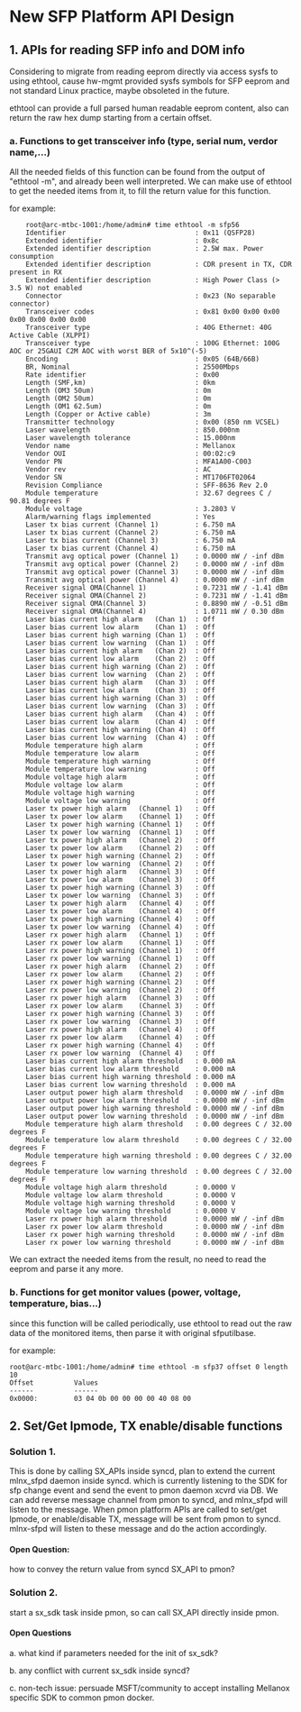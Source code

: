 # New SFP Platform API Design

## 1. APIs for reading SFP info and DOM info

Considering to migrate from reading eeprom directly via access sysfs to using ethtool, cause hw-mgmt provided sysfs symbols for SFP eeprom and not standard Linux practice, maybe obsoleted in the future.

ethtool can provide a full parsed human readable eeprom content, also can return the raw hex dump starting from a certain offset.   

### a. Functions to get transceiver info (type, serial num, verdor name,...)

All the needed fields of this function can be found from the output of "ethtool -m", and already been well interpreted.
We can  make use of ethtool to get the needed items from it, to fill the return value for this function. 

for example:

       
        root@arc-mtbc-1001:/home/admin# time ethtool -m sfp56
        Identifier                                : 0x11 (QSFP28)
        Extended identifier                       : 0x8c
        Extended identifier description           : 2.5W max. Power consumption
        Extended identifier description           : CDR present in TX, CDR present in RX
        Extended identifier description           : High Power Class (> 3.5 W) not enabled
        Connector                                 : 0x23 (No separable connector)
        Transceiver codes                         : 0x81 0x00 0x00 0x00 0x00 0x00 0x00 0x00
        Transceiver type                          : 40G Ethernet: 40G Active Cable (XLPPI)
        Transceiver type                          : 100G Ethernet: 100G AOC or 25GAUI C2M AOC with worst BER of 5x10^(-5)
        Encoding                                  : 0x05 (64B/66B)
        BR, Nominal                               : 25500Mbps
        Rate identifier                           : 0x00
        Length (SMF,km)                           : 0km
        Length (OM3 50um)                         : 0m
        Length (OM2 50um)                         : 0m
        Length (OM1 62.5um)                       : 0m
        Length (Copper or Active cable)           : 3m
        Transmitter technology                    : 0x00 (850 nm VCSEL)
        Laser wavelength                          : 850.000nm
        Laser wavelength tolerance                : 15.000nm
        Vendor name                               : Mellanox
        Vendor OUI                                : 00:02:c9
        Vendor PN                                 : MFA1A00-C003
        Vendor rev                                : AC
        Vendor SN                                 : MT1706FT02064
        Revision Compliance                       : SFF-8636 Rev 2.0
        Module temperature                        : 32.67 degrees C / 90.81 degrees F
        Module voltage                            : 3.2803 V
        Alarm/warning flags implemented           : Yes
        Laser tx bias current (Channel 1)         : 6.750 mA
        Laser tx bias current (Channel 2)         : 6.750 mA
        Laser tx bias current (Channel 3)         : 6.750 mA
        Laser tx bias current (Channel 4)         : 6.750 mA
        Transmit avg optical power (Channel 1)    : 0.0000 mW / -inf dBm
        Transmit avg optical power (Channel 2)    : 0.0000 mW / -inf dBm
        Transmit avg optical power (Channel 3)    : 0.0000 mW / -inf dBm
        Transmit avg optical power (Channel 4)    : 0.0000 mW / -inf dBm
        Receiver signal OMA(Channel 1)            : 0.7231 mW / -1.41 dBm
        Receiver signal OMA(Channel 2)            : 0.7231 mW / -1.41 dBm
        Receiver signal OMA(Channel 3)            : 0.8890 mW / -0.51 dBm
        Receiver signal OMA(Channel 4)            : 1.0711 mW / 0.30 dBm
        Laser bias current high alarm   (Chan 1)  : Off
        Laser bias current low alarm    (Chan 1)  : Off
        Laser bias current high warning (Chan 1)  : Off
        Laser bias current low warning  (Chan 1)  : Off
        Laser bias current high alarm   (Chan 2)  : Off
        Laser bias current low alarm    (Chan 2)  : Off
        Laser bias current high warning (Chan 2)  : Off
        Laser bias current low warning  (Chan 2)  : Off
        Laser bias current high alarm   (Chan 3)  : Off
        Laser bias current low alarm    (Chan 3)  : Off
        Laser bias current high warning (Chan 3)  : Off
        Laser bias current low warning  (Chan 3)  : Off
        Laser bias current high alarm   (Chan 4)  : Off
        Laser bias current low alarm    (Chan 4)  : Off
        Laser bias current high warning (Chan 4)  : Off
        Laser bias current low warning  (Chan 4)  : Off
        Module temperature high alarm             : Off
        Module temperature low alarm              : Off
        Module temperature high warning           : Off
        Module temperature low warning            : Off
        Module voltage high alarm                 : Off
        Module voltage low alarm                  : Off
        Module voltage high warning               : Off
        Module voltage low warning                : Off
        Laser tx power high alarm   (Channel 1)   : Off
        Laser tx power low alarm    (Channel 1)   : Off
        Laser tx power high warning (Channel 1)   : Off
        Laser tx power low warning  (Channel 1)   : Off
        Laser tx power high alarm   (Channel 2)   : Off
        Laser tx power low alarm    (Channel 2)   : Off
        Laser tx power high warning (Channel 2)   : Off
        Laser tx power low warning  (Channel 2)   : Off
        Laser tx power high alarm   (Channel 3)   : Off
        Laser tx power low alarm    (Channel 3)   : Off
        Laser tx power high warning (Channel 3)   : Off
        Laser tx power low warning  (Channel 3)   : Off
        Laser tx power high alarm   (Channel 4)   : Off
        Laser tx power low alarm    (Channel 4)   : Off
        Laser tx power high warning (Channel 4)   : Off
        Laser tx power low warning  (Channel 4)   : Off
        Laser rx power high alarm   (Channel 1)   : Off
        Laser rx power low alarm    (Channel 1)   : Off
        Laser rx power high warning (Channel 1)   : Off
        Laser rx power low warning  (Channel 1)   : Off
        Laser rx power high alarm   (Channel 2)   : Off
        Laser rx power low alarm    (Channel 2)   : Off
        Laser rx power high warning (Channel 2)   : Off
        Laser rx power low warning  (Channel 2)   : Off
        Laser rx power high alarm   (Channel 3)   : Off
        Laser rx power low alarm    (Channel 3)   : Off
        Laser rx power high warning (Channel 3)   : Off
        Laser rx power low warning  (Channel 3)   : Off
        Laser rx power high alarm   (Channel 4)   : Off
        Laser rx power low alarm    (Channel 4)   : Off
        Laser rx power high warning (Channel 4)   : Off
        Laser rx power low warning  (Channel 4)   : Off
        Laser bias current high alarm threshold   : 0.000 mA
        Laser bias current low alarm threshold    : 0.000 mA
        Laser bias current high warning threshold : 0.000 mA
        Laser bias current low warning threshold  : 0.000 mA
        Laser output power high alarm threshold   : 0.0000 mW / -inf dBm
        Laser output power low alarm threshold    : 0.0000 mW / -inf dBm
        Laser output power high warning threshold : 0.0000 mW / -inf dBm
        Laser output power low warning threshold  : 0.0000 mW / -inf dBm
        Module temperature high alarm threshold   : 0.00 degrees C / 32.00 degrees F
        Module temperature low alarm threshold    : 0.00 degrees C / 32.00 degrees F
        Module temperature high warning threshold : 0.00 degrees C / 32.00 degrees F
        Module temperature low warning threshold  : 0.00 degrees C / 32.00 degrees F
        Module voltage high alarm threshold       : 0.0000 V
        Module voltage low alarm threshold        : 0.0000 V
        Module voltage high warning threshold     : 0.0000 V
        Module voltage low warning threshold      : 0.0000 V
        Laser rx power high alarm threshold       : 0.0000 mW / -inf dBm
        Laser rx power low alarm threshold        : 0.0000 mW / -inf dBm
        Laser rx power high warning threshold     : 0.0000 mW / -inf dBm
        Laser rx power low warning threshold      : 0.0000 mW / -inf dBm

We can extract the needed items from the result, no need to read the eeprom and parse it any more.

### b. Functions for get monitor values (power, voltage, temperature, bias...)
since this function will be called periodically, use ethtool to read out the raw data of the monitored items, then parse it with original sfputilbase.

for example:

    root@arc-mtbc-1001:/home/admin# time ethtool -m sfp37 offset 0 length 10
    Offset          Values
    ------          ------
    0x0000:         03 04 0b 00 00 00 00 40 08 00 


## 2. Set/Get lpmode, TX enable/disable functions

### Solution 1.
This is done by calling SX_APIs inside syncd, plan to extend the current mlnx_sfpd daemon inside syncd.
which is currently listening to the SDK for sfp change event and send the event to pmon daemon xcvrd via DB.
We can add reverse message channel from pmon to syncd, and mlnx_sfpd will listen to the message. 
When pmon platform APIs are called to set/get lpmode, or enable/disable TX, message will be sent from pmon to syncd.
mlnx-sfpd will listen to these message and do the action accordingly.

#### Open Question: 
how to convey the return value from syncd SX_API to pmon? 

### Solution 2.
start a sx_sdk task inside pmon, so can call SX_API directly inside pmon.

#### Open Questions
a. what kind if parameters needed for the init of sx_sdk? 

b. any conflict with current sx_sdk inside syncd?

c. non-tech issue: persuade MSFT/community to accept installing Mellanox specific SDK to common pmon docker.
